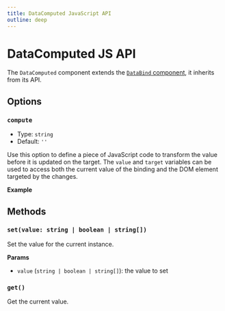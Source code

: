 ```yaml
---
title: DataComputed JavaScript API
outline: deep
---
```


# DataComputed JS API

The `DataComputed` component extends the [`DataBind` component](../DataBind/js-api.md), it inherits from its API.

## Options

### `compute`

- Type: `string`
- Default: `''`

Use this option to define a piece of JavaScript code to transform the value before it is updated on the target. The `value` and `target` variables can be used to access both the current value of the binding and the DOM element targeted by the changes.

**Example**

<PreviewPlayground
  :html="() => import('./stories/compute-example.twig')"
  :script="() => import('./stories/compute-example.js?raw')"
  />

## Methods

### `set(value: string | boolean | string[])`

Set the value for the current instance.

**Params**

- `value` (`string | boolean | string[]`): the value to set

### `get()`

Get the current value.
